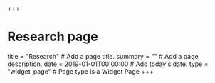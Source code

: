 +++
# Research page
title = "Research"  # Add a page title.
summary = ""  # Add a page description.
date = 2019-01-01T00:00:00  # Add today's date.
type = "widget_page"  # Page type is a Widget Page
+++

